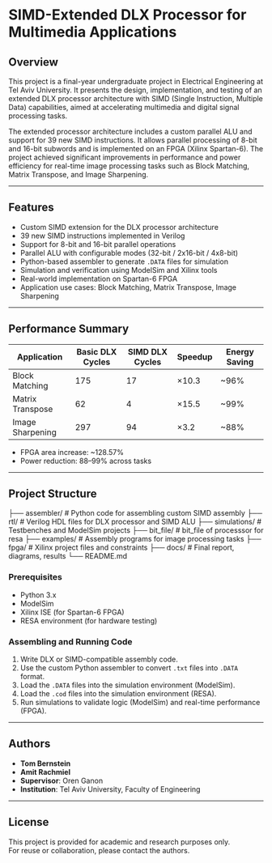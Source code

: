 # SIMD-Extended DLX Processor for Multimedia Applications

## Overview

This project is a final-year undergraduate project in Electrical Engineering at Tel Aviv University. It presents the design, implementation, and testing of an extended DLX processor architecture with SIMD (Single Instruction, Multiple Data) capabilities, aimed at accelerating multimedia and digital signal processing tasks.

The extended processor architecture includes a custom parallel ALU and support for 39 new SIMD instructions. It allows parallel processing of 8-bit and 16-bit subwords and is implemented on an FPGA (Xilinx Spartan-6). The project achieved significant improvements in performance and power efficiency for real-time image processing tasks such as Block Matching, Matrix Transpose, and Image Sharpening.

---

## Features

- Custom SIMD extension for the DLX processor architecture
- 39 new SIMD instructions implemented in Verilog
- Support for 8-bit and 16-bit parallel operations
- Parallel ALU with configurable modes (32-bit / 2x16-bit / 4x8-bit)
- Python-based assembler to generate `.DATA` files for simulation
- Simulation and verification using ModelSim and Xilinx tools
- Real-world implementation on Spartan-6 FPGA
- Application use cases: Block Matching, Matrix Transpose, Image Sharpening

---

## Performance Summary

| Application         | Basic DLX Cycles | SIMD DLX Cycles | Speedup | Energy Saving |
|---------------------|------------------|------------------|---------|----------------|
| Block Matching       | 175              | 17               | ×10.3   | ~96%           |
| Matrix Transpose     | 62               | 4                | ×15.5   | ~99%           |
| Image Sharpening     | 297              | 94               | ×3.2    | ~88%           |

- FPGA area increase: ~128.57%
- Power reduction: 88–99% across tasks

---

## Project Structure
├── assembler/           # Python code for assembling custom SIMD assembly
├── rtl/                 # Verilog HDL files for DLX processor and SIMD ALU
├── simulations/         # Testbenches and ModelSim projects
├── bit_file/            # bit_file of processsor for resa
├── examples/            # Assembly programs for image processing tasks
├── fpga/                # Xilinx project files and constraints
├── docs/                # Final report, diagrams, results
└── README.md




### Prerequisites

- Python 3.x
- ModelSim
- Xilinx ISE (for Spartan-6 FPGA)
- RESA environment (for hardware testing)

### Assembling and Running Code

1. Write DLX or SIMD-compatible assembly code.
2. Use the custom Python assembler to convert `.txt` files into `.DATA` format.
3. Load the `.DATA` files into the simulation environment (ModelSim).
4. Load the `.cod` files into the simulation environment (RESA).
5. Run simulations to validate logic (ModelSim) and real-time performance (FPGA).

---

## Authors

- **Tom Bernstein** 
- **Amit Rachmiel** 
- **Supervisor**: Oren Ganon  
- **Institution**: Tel Aviv University, Faculty of Engineering

---

## License

This project is provided for academic and research purposes only.  
For reuse or collaboration, please contact the authors.


